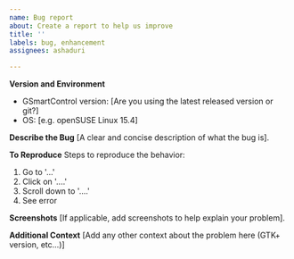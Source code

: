 ```yaml
---
name: Bug report
about: Create a report to help us improve
title: ''
labels: bug, enhancement
assignees: ashaduri

---
```


**Version and Environment**
 - GSmartControl version: [Are you using the latest released version or git?]
 - OS: [e.g. openSUSE Linux 15.4]

**Describe the Bug**
[A clear and concise description of what the bug is].

**To Reproduce**
Steps to reproduce the behavior:
1. Go to '...'
2. Click on '....'
3. Scroll down to '....'
4. See error

**Screenshots**
[If applicable, add screenshots to help explain your problem].

**Additional Context**
[Add any other context about the problem here (GTK+ version, etc...)]
